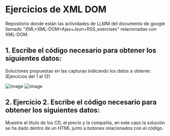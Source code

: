 # Ejercicios de XML DOM
Repositorio donde están las actividades de LLMM del documento de google llamado "XML+XML-DOM+Ajax+Json+RSS_exercises" relacionadas con XML-DOM.
## 1. Escribe el código necesario para obtener los siguientes datos:
Soluciones propuestas en las capturas indicando los datos a obtener. (Ejercicios del 1 al 12)

![image](https://github.com/user-attachments/assets/185585fc-0e1a-4c19-800a-70f78a13b6e8)
![image](https://github.com/user-attachments/assets/473bce5c-bbf8-4bda-8c21-b74736a215f2)
## 2. Ejercicio 2. Escribe el código necesario para obtener los siguientes datos:
Muestre el título de los CD, el precio y la compañía, en este caso la solución se ha dado dentro de un HTML junto a botones relacionados con el código.
